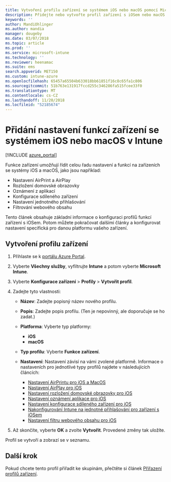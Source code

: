 ```yaml
---
title: Vytvoření profilu zařízení se systémem iOS nebo macOS pomocí Microsoft Intune – Azure | Microsoft Docs
description: Přidejte nebo vytvořte profil zařízení s iOSem nebo macOS a pak nakonfigurujte nastavení pro AirPrint, AirPlay, rozložení domovské obrazovky, oznámení aplikací, sdílené zařízení, jednotné přihlašování a nastavení filtru webového obsahu v Microsoft Intune.
keywords: ''
author: MandiOhlinger
ms.author: mandia
manager: dougeby
ms.date: 03/07/2018
ms.topic: article
ms.prod: ''
ms.service: microsoft-intune
ms.technology: ''
ms.reviewer: heenamac
ms.suite: ems
search.appverid: MET150
ms.custom: intune-azure
ms.openlocfilehash: 65457a65504b633018bb61851f16c8c65fa1c806
ms.sourcegitcommit: 51b763e131917fccd255c346286fa515fcee33f0
ms.translationtype: MT
ms.contentlocale: cs-CZ
ms.lasthandoff: 11/20/2018
ms.locfileid: "52185674"
---
```

# <a name="add-ios-or-macos-device-feature-settings-in-intune"></a>Přidání nastavení funkcí zařízení se systémem iOS nebo macOS v Intune

[!INCLUDE [azure_portal](./includes/azure_portal.md)]

Funkce zařízení umožňují řídit celou řadu nastavení a funkcí na zařízeních se systémy iOS a macOS, jako jsou například:

- Nastavení AirPrint a AirPlay
- Rozložení domovské obrazovky
- Oznámení z aplikací
- Konfigurace sdíleného zařízení
- Nastavení jednotného přihlašování
- Filtrování webového obsahu

Tento článek obsahuje základní informace o konfiguraci profilů funkcí zařízení s iOSem. Potom můžete pokračovat dalšími články a konfigurovat nastavení specifická pro danou platformu vašeho zařízení.

## <a name="create-a-device-profile"></a>Vytvoření profilu zařízení

1. Přihlaste se k [portálu Azure Portal](https://portal.azure.com).
2. Vyberte **Všechny služby**, vyfiltrujte **Intune** a potom vyberte **Microsoft Intune**.
3. Vyberte **Konfigurace zařízení** > **Profily** > **Vytvořit profil**.
4. Zadejte tyto vlastnosti:

   - **Název**: Zadejte popisný název nového profilu.
   - **Popis**: Zadejte popis profilu. (Ten je nepovinný, ale doporučuje se ho zadat.)
   - **Platforma**: Vyberte typ platformy:
     - **iOS**
     - **macOS**
   - **Typ profilu**: Vyberte **Funkce zařízení**.
   - **Nastavení**: Nastavení závisí na vámi zvolené platformě. Informace o nastaveních pro jednotlivé typy profilů najdete v následujících článcích:

     - [Nastavení AirPrintu pro iOS a MacOS](air-print-settings-ios-macos.md)
     - [Nastavení AirPlay pro iOS](airplay-settings-ios.md)
     - [Nastavení rozložení domovské obrazovky pro iOS](home-screen-settings-ios.md)
     - [Nastavení oznámení aplikace pro iOS](app-notification-settings-ios.md)
     - [Nastavení konfigurace sdíleného zařízení pro iOS](shared-device-settings-ios.md)
     - [Nakonfigurování Intune na jednotné přihlašování pro zařízení s iOSem](sso-ios.md)
     - [Nastavení filtru webového obsahu pro iOS](web-content-filter-settings-ios.md)

5. Až skončíte, vyberte **OK** a zvolte **Vytvořit**. Provedené změny tak uložíte.

Profil se vytvoří a zobrazí se v seznamu.

## <a name="next-step"></a>Další krok

Pokud chcete tento profil přiřadit ke skupinám, přečtěte si článek [Přiřazení profilů zařízení](device-profile-assign.md).